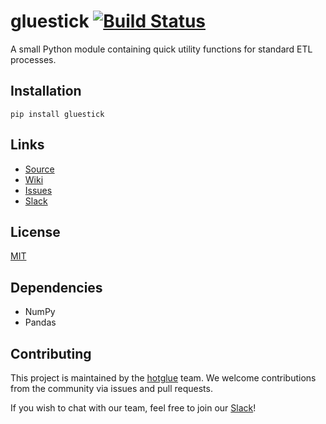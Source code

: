 gluestick [![Build Status](https://travis-ci.org/hotgluexyz/gluestick.svg?branch=master)](https://travis-ci.org/hotgluexyz/gluestick)
=============

A small Python module containing quick utility functions for standard 
ETL processes.

## Installation ##

```
pip install gluestick
```

## Links ##

* [Source]
* [Wiki]
* [Issues]
* [Slack]

## License ##
[MIT]

## Dependencies ##
* NumPy
* Pandas

## Contributing ##
This project is maintained by the [hotglue] team. We welcome contributions from the 
community via issues and pull requests.

If you wish to chat with our team, feel free to join our [Slack]!


[Source]: https://github.com/hotgluexyz/gluestick
[Wiki]: https://github.com/hotgluexyz/gluestick/wiki
[Issues]: https://github.com/hotgluexyz/gluestick/issues
[MIT]: https://tldrlegal.com/license/mit-license
[hotglue]: https://hotglue.xyz
[Slack]: https://bit.ly/2KBGGq1
